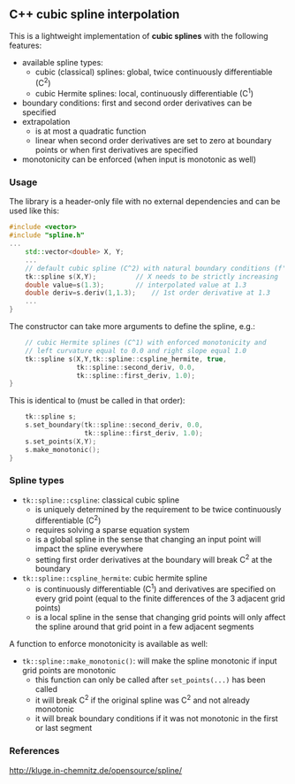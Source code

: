 ## C++ cubic spline interpolation

This is a lightweight implementation of **cubic splines**
with the following features:

* available spline types:
  * cubic (classical) splines: global, twice continuously differentiable (C<sup>2</sup>)
  * cubic Hermite splines: local, continuously differentiable (C<sup>1</sup>)
* boundary conditions: first and second order derivatives can be specified
* extrapolation
  * is at most a quadratic function
  * linear when second order derivatives are set to zero at boundary points or when first derivatives are specified
* monotonicity can be enforced (when input is monotonic as well)

### Usage
The library is a header-only file with no external dependencies and can
be used like this:

```C++
#include <vector>
#include "spline.h"
...
    std::vector<double> X, Y;
    ...
    // default cubic spline (C^2) with natural boundary conditions (f''=0)
    tk::spline s(X,Y);			// X needs to be strictly increasing
    double value=s(1.3);		// interpolated value at 1.3
    double deriv=s.deriv(1,1.3);	// 1st order derivative at 1.3
    ...
}
```

The constructor can take more arguments to define the spline, e.g.:
```C++
    // cubic Hermite splines (C^1) with enforced monotonicity and
    // left curvature equal to 0.0 and right slope equal 1.0
    tk::spline s(X,Y,tk::spline::cspline_hermite, true,
                 tk::spline::second_deriv, 0.0,
                 tk::spline::first_deriv, 1.0);
}
```
This is identical to (must be called in that order):
```C++
    tk::spline s;
    s.set_boundary(tk::spline::second_deriv, 0.0,
                   tk::spline::first_deriv, 1.0);
    s.set_points(X,Y);
    s.make_monotonic();
}
```

### Spline types
* `tk::spline::cspline`: classical cubic spline
  * is uniquely determined by the requirement to be twice continuously differentiable (C<sup>2</sup>)
  * requires solving a sparse equation system
  * is a global spline in the sense that changing an input point will impact the spline everywhere
  * setting first order derivatives at the boundary will break C<sup>2</sup> at the boundary
* `tk::spline::cspline_hermite`: cubic hermite spline
  * is continuously differentiable (C<sup>1</sup>) and derivatives are specified on every grid point (equal to the finite differences of the 3 adjacent grid points)
  * is a local spline in the sense that changing grid points will only affect the spline around that grid point in a few adjacent segments

A function to enforce monotonicity is available as well:
* `tk::spline::make_monotonic()`: will make the spline monotonic if input grid points are monotonic
  * this function can only be called after `set_points(...)` has been called
  * it will break C<sup>2</sup> if the original spline was C<sup>2</sup> and not already monotonic
  * it will break boundary conditions if it was not monotonic in the first or last segment

### References
http://kluge.in-chemnitz.de/opensource/spline/
